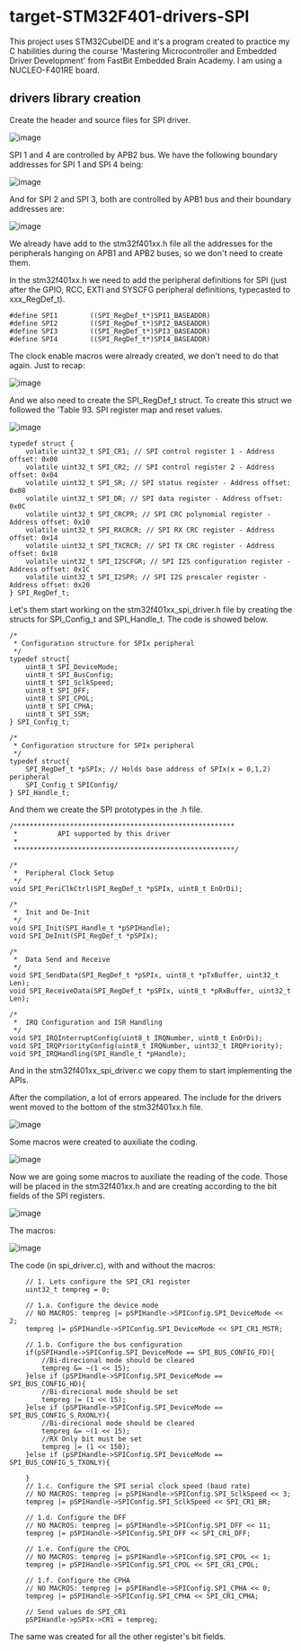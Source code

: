 # target-STM32F401-drivers-SPI
This project uses STM32CubeIDE and it's a program created to practice my C habilities during the course 'Mastering Microcontroller and Embedded Driver Development' from FastBit Embedded Brain Academy. I am using a NUCLEO-F401RE board.

## drivers library creation

Create the header and source files for SPI driver.

![image](https://user-images.githubusercontent.com/58916022/208926521-3a78f4ed-1cb6-43dc-929b-7eebd5945d4a.png)

SPI 1 and 4 are controlled by APB2 bus. We have the following boundary addresses for SPI 1 and SPI 4 being: 

![image](https://user-images.githubusercontent.com/58916022/208922081-a46cb41c-179e-4cf4-984b-2e97e72d38b3.png)

And for SPI 2 and SPI 3, both are controlled by APB1 bus and their boundary addresses are:

![image](https://user-images.githubusercontent.com/58916022/208922208-48293d54-39bd-45a4-88d9-8edc6414ad27.png)

We already have add to the stm32f401xx.h file all the addresses for the peripherals hanging on APB1 and APB2 buses, so we don't need to create them.

In the stm32f401xx.h we need to add the peripheral definitions for SPI (just after the GPIO, RCC, EXTI and SYSCFG peripheral definitions, typecasted to xxx_RegDef_t).

```
#define SPI1		((SPI_RegDef_t*)SPI1_BASEADDR)
#define SPI2		((SPI_RegDef_t*)SPI2_BASEADDR)
#define SPI3		((SPI_RegDef_t*)SPI3_BASEADDR)
#define SPI4		((SPI_RegDef_t*)SPI4_BASEADDR)
```

The clock enable macros were already created, we don't need to do that again. Just to recap:

![image](https://user-images.githubusercontent.com/58916022/208925922-00635983-2ae9-4eab-9767-ed42668782a0.png)

And we also need to create the SPI_RegDef_t struct. To create this struct we followed the 'Table 93. SPI register map and reset values.

![image](https://user-images.githubusercontent.com/58916022/208932150-7618f4b4-7af5-40d9-bee6-05d022261ee8.png)

```
typedef struct {
	volatile uint32_t SPI_CR1; // SPI control register 1 - Address offset: 0x00
	volatile uint32_t SPI_CR2; // SPI control register 2 - Address offset: 0x04
	volatile uint32_t SPI_SR; // SPI status register - Address offset: 0x08
	volatile uint32_t SPI_DR; // SPI data register - Address offset: 0x0C
	volatile uint32_t SPI_CRCPR; // SPI CRC polynomial register - Address offset: 0x10
	volatile uint32_t SPI_RXCRCR; // SPI RX CRC register - Address offset: 0x14
	volatile uint32_t SPI_TXCRCR; // SPI TX CRC register - Address offset: 0x18
	volatile uint32_t SPI_I2SCFGR; // SPI I2S configuration register - Address offset: 0x1C
	volatile uint32_t SPI_I2SPR; // SPI I2S prescaler register - Address offset: 0x20
} SPI_RegDef_t;
```

Let's them start working on the stm32f401xx_spi_driver.h file by creating the structs for SPI_Config_t and SPI_Handle_t. The code is showed below.

```
/*
 * Configuration structure for SPIx peripheral
 */
typedef struct{
	uint8_t SPI_DeviceMode;
	uint8_t SPI_BusConfig;
	uint8_t SPI_SclkSpeed;
	uint8_t SPI_DFF;
	uint8_t SPI_CPOL;
	uint8_t SPI_CPHA;
	uint8_t SPI_SSM;
} SPI_Config_t;

/*
 * Configuration structure for SPIx peripheral
 */
typedef struct{
	SPI_RegDef_t *pSPIx; // Holds base address of SPIx(x = 0,1,2) peripheral
	SPI_Config_t SPIConfig/
} SPI_Handle_t;
```

And them we create the SPI prototypes in the .h file.

```
/*******************************************************
 * 			API supported by this driver
 * 			
 *******************************************************/

/*
 *  Peripheral Clock Setup
 */
void SPI_PeriClkCtrl(SPI_RegDef_t *pSPIx, uint8_t EnOrDi);

/*
 *  Init and De-Init
 */
void SPI_Init(SPI_Handle_t *pSPIHandle);
void SPI_DeInit(SPI_RegDef_t *pSPIx);

/*
 *  Data Send and Receive
 */
void SPI_SendData(SPI_RegDef_t *pSPIx, uint8_t *pTxBuffer, uint32_t Len);
void SPI_ReceiveData(SPI_RegDef_t *pSPIx, uint8_t *pRxBuffer, uint32_t Len);

/*
 *  IRQ Configuration and ISR Handling
 */
void SPI_IRQInterruptConfig(uint8_t IRQNumber, uint8_t EnOrDi);
void SPI_IRQPriorityConfig(uint8_t IRQNumber, uint32_t IRQPriority);
void SPI_IRQHandling(SPI_Handle_t *pHandle);

```

And in the stm32f401xx_spi_driver.c we copy them to start implementing the APIs.

After the compilation, a lot of errors appeared. The include for the drivers went moved to the bottom of the stm32f401xx.h file.

![image](https://user-images.githubusercontent.com/58916022/208954557-9252beed-448d-409a-b5d6-5cc0a23d3857.png)

Some macros were created to auxiliate the coding.

![image](https://user-images.githubusercontent.com/58916022/208963798-8d72b371-e6cd-48de-9c62-376d8224d6d0.png)

Now we are going some macros to auxiliate the reading of the code. Those will be placed in the stm32f401xx.h and are creating according to the bit fields of the SPI registers.

![image](https://user-images.githubusercontent.com/58916022/208970073-a783a446-2857-495e-99ae-dfeefbe516f1.png)

The macros:

![image](https://user-images.githubusercontent.com/58916022/208970554-ad988374-d2dc-4fc0-9ed5-d3303ee9e2b7.png)

The code (in spi_driver.c), with and without the macros:

```
	// 1. Lets configure the SPI_CR1 register
	uint32_t tempreg = 0;

	// 1.a. Configure the device mode
	// NO MACROS: tempreg |= pSPIHandle->SPIConfig.SPI_DeviceMode << 2;
	tempreg |= pSPIHandle->SPIConfig.SPI_DeviceMode << SPI_CR1_MSTR;

	// 1.b. Configure the bus configuration
	if(pSPIHandle->SPIConfig.SPI_DeviceMode == SPI_BUS_CONFIG_FD){
		//Bi-direcional mode should be cleared
		tempreg &= ~(1 << 15);
	}else if (pSPIHandle->SPIConfig.SPI_DeviceMode == SPI_BUS_CONFIG_HD){
		//Bi-direcional mode should be set
		tempreg |= (1 << 15);
	}else if (pSPIHandle->SPIConfig.SPI_DeviceMode == SPI_BUS_CONFIG_S_RXONLY){
		//Bi-direcional mode should be cleared
		tempreg &= ~(1 << 15);
		//RX Only bit must be set
		tempreg |= (1 << 150);
	}else if (pSPIHandle->SPIConfig.SPI_DeviceMode == SPI_BUS_CONFIG_S_TXONLY){

	}
	// 1.c. Configure the SPI serial clock speed (baud rate)
	// NO MACROS: tempreg |= pSPIHandle->SPIConfig.SPI_SclkSpeed << 3;
	tempreg |= pSPIHandle->SPIConfig.SPI_SclkSpeed << SPI_CR1_BR;

	// 1.d. Configure the DFF
	// NO MACROS: tempreg |= pSPIHandle->SPIConfig.SPI_DFF << 11;
	tempreg |= pSPIHandle->SPIConfig.SPI_DFF << SPI_CR1_DFF;

	// 1.e. Configure the CPOL
	// NO MACROS: tempreg |= pSPIHandle->SPIConfig.SPI_CPOL << 1;
	tempreg |= pSPIHandle->SPIConfig.SPI_CPOL << SPI_CR1_CPOL;

	// 1.f. Configure the CPHA
	// NO MACROS: tempreg |= pSPIHandle->SPIConfig.SPI_CPHA << 0;
	tempreg |= pSPIHandle->SPIConfig.SPI_CPHA << SPI_CR1_CPHA;

	// Send values do SPI_CR1
	pSPIHandle->pSPIx->CR1 = tempreg;
```
The same was created for all the other register's bit fields.
